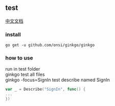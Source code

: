 ## test
[中文文档](https://github.com/ExcitingFrog/go-pangu/blob/master/test/READMECN.md)

### install
`go get -u github.com/onsi/ginkgo/ginkgo`

### how to use
run in test folder<br>
ginkgo          test all files<br>
ginkgo -focus=SignIn          test describe named SignIn
```go
var _ = Describe("SignIn", func() {
...  
})
```
